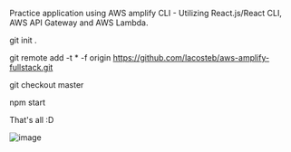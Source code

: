 Practice application using AWS amplify CLI - Utilizing React.js/React CLI, AWS API Gateway and AWS Lambda.



git init .

git remote add -t \* -f origin https://github.com/lacosteb/aws-amplify-fullstack.git

git checkout master

npm start

That's all :D 

![image](https://user-images.githubusercontent.com/81270454/160182682-61d646c8-bdbc-4209-85f8-37f1ee774acd.png)
